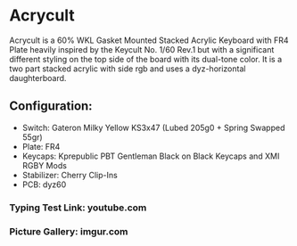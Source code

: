 # Acrycult

Acrycult is a 60% WKL Gasket Mounted Stacked Acrylic Keyboard with FR4 Plate heavily inspired by the Keycult No. 1/60 Rev.1 but with a significant different styling on the top side of the board with its dual-tone color. It is a two part stacked acrylic with side rgb and uses a dyz-horizontal daughterboard.


## Configuration:
- Switch: Gateron Milky Yellow KS3x47 (Lubed 205g0 + Spring Swapped 55gr)
- Plate: FR4
- Keycaps: Kprepublic PBT Gentleman Black on Black Keycaps and XMI RGBY Mods
- Stabilizer: Cherry Clip-Ins
- PCB: dyz60


### Typing Test Link: youtube.com

### Picture Gallery: imgur.com